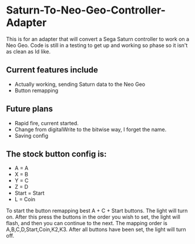 # Saturn-To-Neo-Geo-Controller-Adapter
This is for an adapter that will convert a Sega Saturn controller to work on a Neo Geo. Code is still in a testing to get up and working so phase so it isn't as clean as Id like. 

## Current features include 
- Actually working, sending Saturn data to the Neo Geo
- Button remapping

## Future plans
- Rapid fire, current started.
- Change from digitalWrite to the bitwise way, I forget the name.
- Saving config

## The stock button config is:
- A = A
- X = B
- Y = C
- Z = D
- Start = Start
- L = Coin

To start the button remapping best A + C + Start buttons. The light will turn on. After this press the buttons in the order you wish to set, the light will flash, and then you can continue to the next. The mapping order is A,B,C,D,Start,Coin,K2,K3. After all buttons have been set, the light will turn off.
